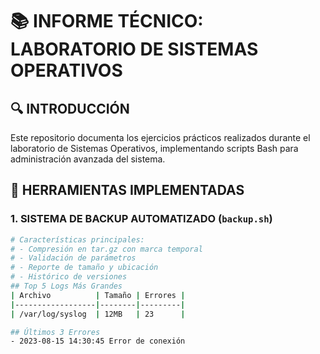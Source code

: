 # 📚 INFORME TÉCNICO: LABORATORIO DE SISTEMAS OPERATIVOS

## 🔍 INTRODUCCIÓN
Este repositorio documenta los ejercicios prácticos realizados durante el laboratorio de Sistemas Operativos, implementando scripts Bash para administración avanzada del sistema.

## 🧰 HERRAMIENTAS IMPLEMENTADAS

### 1. SISTEMA DE BACKUP AUTOMATIZADO (`backup.sh`)
```bash
# Características principales:
# - Compresión en tar.gz con marca temporal
# - Validación de parámetros
# - Reporte de tamaño y ubicación
# - Histórico de versiones
## Top 5 Logs Más Grandes
| Archivo          | Tamaño | Errores |
|------------------|--------|---------|
| /var/log/syslog  | 12MB   | 23      |

## Últimos 3 Errores
- 2023-08-15 14:30:45 Error de conexión
